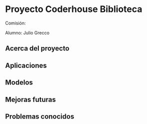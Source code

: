 # Proyecto Coderhouse Biblioteca

Comisión: 

Alumno: Julio Grecco

## Acerca del proyecto
## Aplicaciones
## Modelos
## Mejoras futuras
## Problemas conocidos